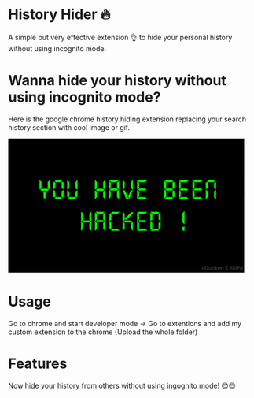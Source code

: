 # History Hider 🔥

A simple but very effective extension 👌 to hide your personal history without using incognito mode.

# Wanna hide your history without using incognito mode?

Here is the google chrome history hiding extension replacing your search history section with cool image or gif.

![screenshot](https://github.com/blackcodding/Chrome-SearchHistory-Hider/blob/master/image/Cover.gif)

# Usage

Go to chrome and start developer mode -> Go to extentions and add my custom extension to the chrome (Upload the whole folder)

# Features

Now hide your history from others without using ingognito mode! 😎😎
